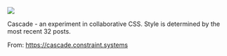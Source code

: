 ![](https://db-feed.s3.amazonaws.com/legacy/cascade-1642471081.gif)

Cascade - an experiment in collaborative CSS. Style is determined by the most recent 32 posts.

From: https://cascade.constraint.systems
